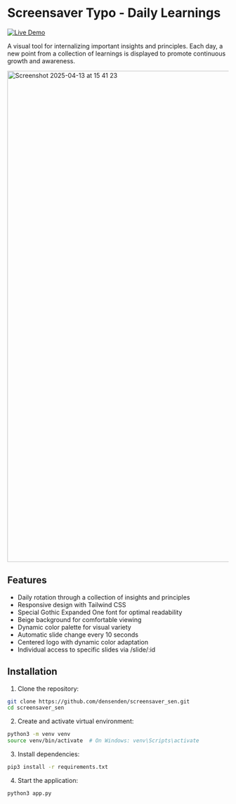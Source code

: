 # Screensaver Typo - Daily Learnings

[![Live Demo](https://img.shields.io/badge/Live%20Demo-🌐%20Visit%20Now-2ea44f?style=for-the-badge&logo=vercel&logoColor=white)](https://screensaversen.vercel.app/)

A visual tool for internalizing important insights and principles. Each day, a new point from a collection of learnings is displayed to promote continuous growth and awareness.

<img width="1118" alt="Screenshot 2025-04-13 at 15 41 23" src="https://github.com/user-attachments/assets/f024af37-603e-4ff6-bb05-918d1e4af923" />

## Features

- Daily rotation through a collection of insights and principles
- Responsive design with Tailwind CSS
- Special Gothic Expanded One font for optimal readability
- Beige background for comfortable viewing
- Dynamic color palette for visual variety
- Automatic slide change every 10 seconds
- Centered logo with dynamic color adaptation
- Individual access to specific slides via /slide/:id

## Installation

1. Clone the repository:
```bash
git clone https://github.com/densenden/screensaver_sen.git
cd screensaver_sen
```

2. Create and activate virtual environment:
```bash
python3 -m venv venv
source venv/bin/activate  # On Windows: venv\Scripts\activate
```

3. Install dependencies:
```bash
pip3 install -r requirements.txt
```

4. Start the application:
```bash
python3 app.py
```